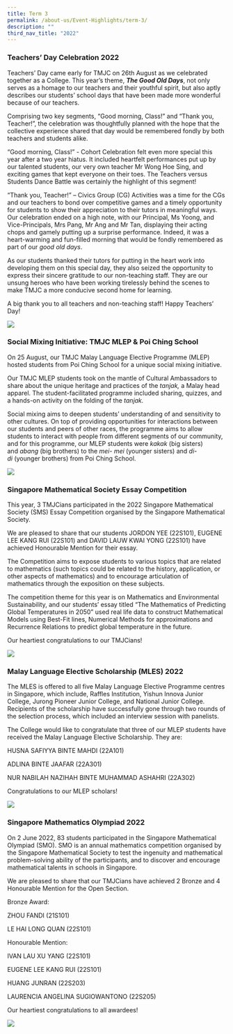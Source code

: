 ```yaml
---
title: Term 3
permalink: /about-us/Event-Highlights/term-3/
description: ""
third_nav_title: "2022"
---
```

### Teachers’ Day Celebration 2022

Teachers’ Day came early for TMJC on 26th August as we celebrated together as a College. This year’s theme, **_The Good Old Days_**, not only serves as a homage to our teachers and their youthful spirit, but also aptly describes our students’ school days that have been made more wonderful because of our teachers.  
  
Comprising two key segments, “Good morning, Class!” and “Thank you, Teacher!”, the celebration was thoughtfully planned with the hope that the collective experience shared that day would be remembered fondly by both teachers and students alike.  
  
“Good morning, Class!” - Cohort Celebration felt even more special this year after a two year hiatus. It included heartfelt performances put up by our talented students, our very own teacher Mr Wong Hoe Sing, and exciting games that kept everyone on their toes. The Teachers versus Students Dance Battle was certainly the highlight of this segment!  
  
“Thank you, Teacher!” – Civics Group (CG) Activities was a time for the CGs and our teachers to bond over competitive games and a timely opportunity for students to show their appreciation to their tutors in meaningful ways.  
Our celebration ended on a high note, with our Principal, Ms Yoong, and Vice-Principals, Mrs Pang, Mr Ang and Mr Tan, displaying their acting chops and gamely putting up a surprise performance. Indeed, it was a heart-warming and fun-filled morning that would be fondly remembered as part of our _good old days_.  
  
As our students thanked their tutors for putting in the heart work into developing them on this special day, they also seized the opportunity to express their sincere gratitude to our non-teaching staff. They are our unsung heroes who have been working tirelessly behind the scenes to make TMJC a more conducive second home for learning.  
  
A big thank you to all teachers and non-teaching staff! Happy Teachers’ Day!

![](/images/2022-T3-Events-TeachersDay_01.jpg)

### Social Mixing Initiative: TMJC MLEP & Poi Ching School

On 25 August, our TMJC Malay Language Elective Programme (MLEP) hosted students from Poi Ching School for a unique social mixing initiative.  

Our TMJC MLEP students took on the mantle of Cultural Ambassadors to share about the unique heritage and practices of the _tanjak,_ a Malay head apparel. The student-facilitated programme included sharing, quizzes, and a hands-on activity on the folding of the _tanjak._  

Social mixing aims to deepen students’ understanding of and sensitivity to other cultures. On top of providing opportunities for interactions between our students and peers of other races, the programme aims to allow students to interact with people from different segments of our community, and for this programme, our MLEP students were _kakak_ (big sisters) and _abang_ (big brothers) to the _mei-
mei_ (younger sisters) and _di-di_ (younger brothers) from Poi Ching School.

![](/images/2022-T3-Events-SocialMixingPartnership_01.jpg)

### Singapore Mathematical Society Essay Competition

This year, 3 TMJCians participated in the 2022 Singapore Mathematical Society (SMS) Essay Competition organised by the Singapore Mathematical Society.  
  
We are pleased to share that our students JORDON YEE (22S101), EUGENE LEE KANG RUI (22S101) and DAVID LAUW KWAI YONG (22S101) have achieved Honourable Mention for their essay.  
  
The Competition aims to expose students to various topics that are related to mathematics (such topics could be related to the history, application, or other aspects of mathematics) and to encourage articulation of mathematics through the exposition on these subjects.  
  
The competition theme for this year is on Mathematics and Environmental Sustainability, and our students’ essay titled “The Mathematics of Predicting Global Temperatures in 2050” used real life data to construct Mathematical Models using Best-Fit lines, Numerical Methods for approximations and Recurrence Relations to predict global temperature in the future.  
  
Our heartiest congratulations to our TMJCians!

![](/images/2022-T3-Events-SGMathSocietyEssayComp_01.jpg)

### Malay Language Elective Scholarship (MLES) 2022

The MLES is offered to all five Malay Language Elective Programme centres in Singapore, which include, Raffles Institution, Yishun Innova Junior College, Jurong Pioneer Junior College, and National Junior College. Recipients of the scholarship have successfully gone through two rounds of the selection process, which included an interview session with panelists.  
  
The College would like to congratulate that three of our MLEP students have received the Malay Language Elective Scholarship. They are:  
  
HUSNA SAFIYYA BINTE MAHDI (22A101)

ADLINA BINTE JAAFAR (22A301)

NUR NABILAH NAZIHAH BINTE MUHAMMAD ASHAHRI (22A302)  

Congratulations to our MLEP scholars!

![](/images/2022-T3-Events-MLEPScholarship_01.jpg)

### Singapore Mathematics Olympiad 2022

On 2 June 2022, 83 students participated in the Singapore Mathematical Olympiad (SMO). SMO is an annual mathematics competition organised by the Singapore Mathematical Society to test the ingenuity and mathematical problem-solving ability of the participants, and to discover and encourage mathematical talents in schools in Singapore.  

We are pleased to share that our TMJCians have achieved 2 Bronze and 4 Honourable Mention for the Open Section.  
  
Bronze Award:

ZHOU FANDI (21S101)

LE HAI LONG QUAN (22S101)  
  
Honourable Mention:

IVAN LAU XU YANG (22S101)

EUGENE LEE KANG RUI (22S101)

HUANG JUNRAN (22S203)

LAURENCIA ANGELINA SUGIOWANTONO (22S205)  
  
Our heartiest congratulations to all awardees!

![](/images/2022-T3-Events-SgMathOlympiad_01.jpg)






